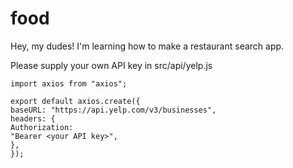 # food

Hey, my dudes! I'm learning how to make a restaurant search app.

Please supply your own API key in src/api/yelp.js

```
import axios from "axios";

export default axios.create({
baseURL: "https://api.yelp.com/v3/businesses",
headers: {
Authorization:
"Bearer <your API key>",
},
});
```
